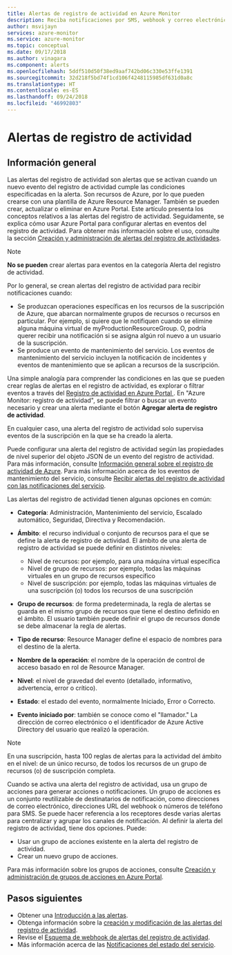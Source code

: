 ```yaml
---
title: Alertas de registro de actividad en Azure Monitor
description: Reciba notificaciones por SMS, webhook y correo electrónico, entre otros, cuando se produzcan determinados eventos en el registro de actividad.
author: msvijayn
services: azure-monitor
ms.service: azure-monitor
ms.topic: conceptual
ms.date: 09/17/2018
ms.author: vinagara
ms.component: alerts
ms.openlocfilehash: 5ddf510d50f38ed9aaf742bd06c330e53ffe1391
ms.sourcegitcommit: 32d218f5bd74f1cd106f4248115985df631d0a8c
ms.translationtype: HT
ms.contentlocale: es-ES
ms.lasthandoff: 09/24/2018
ms.locfileid: "46992803"
---
```

# <a name="alerts-on-activity-log"></a>Alertas de registro de actividad 

## <a name="overview"></a>Información general
Las alertas del registro de actividad son alertas que se activan cuando un nuevo evento del registro de actividad cumple las condiciones especificadas en la alerta. Son recursos de Azure, por lo que pueden crearse con una plantilla de Azure Resource Manager. También se pueden crear, actualizar o eliminar en Azure Portal. Este artículo presenta los conceptos relativos a las alertas del registro de actividad. Seguidamente, se explica cómo usar Azure Portal para configurar alertas en eventos del registro de actividad. Para obtener más información sobre el uso, consulte la sección [Creación y administración de alertas del registro de actividades](alert-activity-log.md).

> [!NOTE]
> **No se pueden** crear alertas para eventos en la categoría Alerta del registro de actividad.

Por lo general, se crean alertas del registro de actividad para recibir notificaciones cuando:

* Se produzcan operaciones específicas en los recursos de la suscripción de Azure, que abarcan normalmente grupos de recursos o recursos en particular. Por ejemplo, si quiere que le notifiquen cuando se elimine alguna máquina virtual de myProductionResourceGroup. O, podría querer recibir una notificación si se asigna algún rol nuevo a un usuario de la suscripción.
* Se produce un evento de mantenimiento del servicio. Los eventos de mantenimiento del servicio incluyen la notificación de incidentes y eventos de mantenimiento que se aplican a recursos de la suscripción.

Una simple analogía para comprender las condiciones en las que se pueden crear reglas de alertas en el registro de actividad, es explorar o filtrar eventos a través del [Registro de actividad en Azure Portal ](monitoring-overview-activity-logs.md#query-the-activity-log-in-the-azure-portal). En "Azure Monitor: registro de actividad", se puede filtrar o buscar un evento necesario y crear una alerta mediante el botón **Agregar alerta de registro de actividad**.

En cualquier caso, una alerta del registro de actividad solo supervisa eventos de la suscripción en la que se ha creado la alerta.

Puede configurar una alerta del registro de actividad según las propiedades de nivel superior del objeto JSON de un evento del registro de actividad. Para más información, consulte [Información general sobre el registro de actividad de Azure](./monitoring-overview-activity-logs.md#categories-in-the-activity-log). Para más información acerca de los eventos de mantenimiento del servicio, consulte [Recibir alertas del registro de actividad con las notificaciones del servicio](./monitoring-activity-log-alerts-on-service-notifications.md). 

Las alertas del registro de actividad tienen algunas opciones en común:

- **Categoría**: Administración, Mantenimiento del servicio, Escalado automático, Seguridad, Directiva y Recomendación. 
- **Ámbito**: el recurso individual o conjunto de recursos para el que se define la alerta de registro de actividad. El ámbito de una alerta de registro de actividad se puede definir en distintos niveles:
    - Nivel de recursos: por ejemplo, para una máquina virtual específica
    - Nivel de grupo de recursos: por ejemplo, todas las máquinas virtuales en un grupo de recursos específico
    - Nivel de suscripción: por ejemplo, todas las máquinas virtuales de una suscripción (o) todos los recursos de una suscripción
- **Grupo de recursos**: de forma predeterminada, la regla de alertas se guarda en el mismo grupo de recursos que tiene el destino definido en el ámbito. El usuario también puede definir el grupo de recursos donde se debe almacenar la regla de alertas.
- **Tipo de recurso**: Resource Manager define el espacio de nombres para el destino de la alerta.

- **Nombre de la operación**: el nombre de la operación de control de acceso basado en rol de Resource Manager.
- **Nivel**: el nivel de gravedad del evento (detallado, informativo, advertencia, error o crítico).
- **Estado**: el estado del evento, normalmente Iniciado, Error o Correcto.
- **Evento iniciado por**: también se conoce como el "llamador." La dirección de correo electrónico o el identificador de Azure Active Directory del usuario que realizó la operación.

> [!NOTE]
> En una suscripción, hasta 100 reglas de alertas para la actividad del ámbito en el nivel: de un único recurso, de todos los recursos de un grupo de recursos (o) de suscripción completa.

Cuando se activa una alerta del registro de actividad, usa un grupo de acciones para generar acciones o notificaciones. Un grupo de acciones es un conjunto reutilizable de destinatarios de notificación, como direcciones de correo electrónico, direcciones URL del webhook o números de teléfono para SMS. Se puede hacer referencia a los receptores desde varias alertas para centralizar y agrupar los canales de notificación. Al definir la alerta del registro de actividad, tiene dos opciones. Puede:

* Usar un grupo de acciones existente en la alerta del registro de actividad.
* Crear un nuevo grupo de acciones.

Para más información sobre los grupos de acciones, consulte [Creación y administración de grupos de acciones en Azure Portal](monitoring-action-groups.md).


## <a name="next-steps"></a>Pasos siguientes
- Obtener una [Introducción a las alertas](monitoring-overview-alerts.md).
- Obtenga información sobre la [creación y modificación de las alertas del registro de actividad](alert-activity-log.md).
- Revise el [Esquema de webhook de alertas del registro de actividad](monitoring-activity-log-alerts-webhook.md).
- Más información acerca de las [Notificaciones del estado del servicio](monitoring-service-notifications.md).


